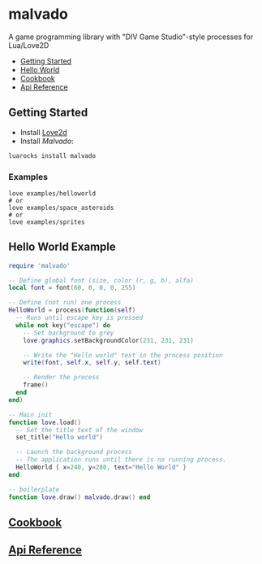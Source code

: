# malvado
A game programming library with  "DIV Game Studio"-style processes for Lua/Love2D

- [Getting Started](#getting-started)
- [Hello World](#hello-world)
- [Cookbook](#cookbook)
- [Api Reference](#api-reference)

## Getting Started

* Install [Love2d](https://love2d.org/)
* Install *Malvado*:
```bash
luarocks install malvado
```
### Examples
```
love examples/helloworld
# or
love examples/space_asteroids
# or
love examples/sprites
```

## Hello World Example

```lua
require 'malvado'

-- Define global font (size, color (r, g, b), alfa)
local font = font(60, 0, 0, 0, 255)

-- Define (not run) one process
HelloWorld = process(function(self)
  -- Runs until escape key is pressed
  while not key("escape") do
    -- Set background to grey
    love.graphics.setBackgroundColor(231, 231, 231)

    -- Write the "Hello world" text in the process position
    write(font, self.x, self.y, self.text)

    -- Render the process
    frame()
  end
end)

-- Main init
function love.load()
  -- Set the title text of the window
  set_title("Hello world")

  -- Launch the background process
  -- The application runs until there is no running process.
  HelloWorld { x=240, y=280, text="Hello World" }
end

-- boilerplate
function love.draw() malvado.draw() end
```

## [Cookbook](doc/cookbook.md)
## [Api Reference](doc/api.md)
